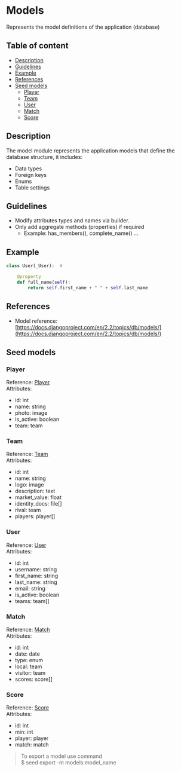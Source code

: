 # Models

Represents the model definitions of the application (database)

## Table of content

-  [Description](#description)
-  [Guidelines](#guidelines)
-  [Example](#example)
-  [References](#references)
-  [Seed models](#seed-models)
    -  [Player](#Player)
    -  [Team](#Team)
    -  [User](#User)
    -  [Match](#Match)
    -  [Score](#Score)

## Description

The model module represents the application models that define the database structure, it includes:
-  Data types
-  Foreign keys
-  Enums
-  Table settings

## Guidelines

-  Modify attributes types and names via builder.
-  Only add aggregate methods (properties) if required
   -  Example: has_members(), complete_name() ...

## Example

```python
class User(_User):  #

    @property
    def full_name(self):
        return self.first_name + " " + self.last_name
```

## References

-  Model reference: [https://docs.djangoproject.com/en/2.2/topics/db/models/](https://docs.djangoproject.com/en/2.2/topics/db/models/)

## Seed models

###  Player

Reference: [Player](../seed/models/player.py) \
Attributes:
-  id: int
-  name: string
-  photo: image
-  is_active: boolean
-  team: team

###  Team

Reference: [Team](../seed/models/team.py) \
Attributes:
-  id: int
-  name: string
-  logo: image
-  description: text
-  market_value: float
-  identity_docs: file[]
-  rival: team
-  players: player[]

###  User

Reference: [User](../seed/models/user.py) \
Attributes:
-  id: int
-  username: string
-  first_name: string
-  last_name: string
-  email: string
-  is_active: boolean
-  teams: team[]

###  Match

Reference: [Match](../seed/models/stats/match.py) \
Attributes:
-  id: int
-  date: date
-  type: enum
-  local: team
-  visitor: team
-  scores: score[]

###  Score

Reference: [Score](../seed/models/stats/score.py) \
Attributes:
-  id: int
-  min: int
-  player: player
-  match: match

> To export a model use command \
> $ seed export -m models:model_name
